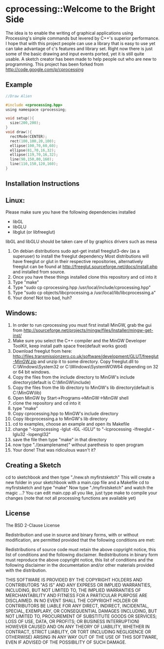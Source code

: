 cprocessing::Welcome to the Bright Side
=======================================

The idea is to enable the writing of graphical applications using Processing's simple commands but levered by C++'s superior performance.
I hope that with this project people can use a library that is easy to use yet can take advantage of c's features and library set.
Right now there is just some of the basic drawing and input events ported, yet it is still quite usable.
A sketch creator has been made to help people out who are new to programming.
This project has been forked from http://code.google.com/p/cprocessing



Example
-------

~~~~.c
//Draw Alien

#include <cprocessing.hpp>
using namespace cprocessing;

void setup(){
  size(200,200);
}
void draw(){
  rectMode(CENTER);
  rect(100,100,20,100);
  ellipse(100,70,60,60);
  ellipse(81,70,16,32); 
  ellipse(119,70,16,32); 
  line(90,150,80,160);
  line(110,150,120,160);
}
~~~~




Installation Instructions
-------------------------

## Linux:

Please make sure you have the following dependencies installed


* libGL
* libGLU
* libglut (or libfreeglut)


libGL and libGLU should be taken care of by graphics drivers such as mesa

1. On debian distributions sudo apt-get install freeglut3-dev  (as a superuser) to install the freeglut dependency
 Most distributions will have freeglut or glut in their respective repositories,
 alternatively freeglut can be found at http://freeglut.sourceforge.net/docs/install.php and installed from source.
2. Once you have these things installed clone this repository and cd into it
3. Type "make"
4. Type "sudo cp cprocessing.hpp /usr/local/include/cprocessing.hpp"
5. Type "sudo cp objects/libcprocessing.a /usr/local/lib/libcprocessing.a"
6. Your done! Not too bad, huh?

## Windows:


1. In order to run cprocessing you must first install MinGW, grab the gui from http://sourceforge.net/projects/mingw/files/Installer/mingw-get-inst/
2. Make sure you select the C++ compiler and the MinGW Developer ToolKit, keep install path space free(default works good)
3. Download freeglut from here: http://files.transmissionzero.co.uk/software/development/GLUT/freeglut-MinGW.zip and unzip it to some directory. Copy freeglut.dll to C:\Windows\System32 or C:\Windows\SystemWOW64 depending on 32 or 64 bit windows.
4. Copy the files from the include directory to MinGW's include directory(default is C:\MinGW\include)
5. Copy the files from the lib directory to MinGW's lib directory(default is C:\MinGW\lib)
6. Open MinGW by Start->Programs->MinGW->MinGW shell
7. clone the repository and cd into it
8. type "make"
9. Copy cprocessing.hpp to MinGW's include directory
10. Copy libcprocessing.a to MinGW's lib directory
11. cd to examples, choose an example and open its Makefile
12. change "-lcprocessing -lglut -lGL -lGLU" to "-lcprocessing -lfreeglut -lglu32 -lopengl32"
12. save the file then type "make" in that directory
13. now type "./(examplename)" without parethesis to open program
14. Your done! That was ridiculous wasn't it?



Creating a Sketch
-----------------

cd to sketchbook and then type "./new.sh myfirstsketch" 
This will create a new folder in your sketchbook with a main.cpp file and a Makefile
cd to myfirstsketch and type "make"
Now type "./myfirstsketch" and watch the magic ...?
You can edit main.cpp all you like, just type make to compile your changes
(note that not all processing functions are available yet)


License
-------

The BSD 2-Clause License

Redistribution and use in source and binary forms, with or without modification, are permitted provided that the following conditions are met:

Redistributions of source code must retain the above copyright notice, this list of conditions and the following disclaimer.
Redistributions in binary form must reproduce the above copyright notice, this list of conditions and the following disclaimer in the documentation and/or other materials provided with the distribution.

THIS SOFTWARE IS PROVIDED BY THE COPYRIGHT HOLDERS AND CONTRIBUTORS "AS IS" AND ANY EXPRESS OR IMPLIED WARRANTIES, INCLUDING, BUT NOT LIMITED TO, THE IMPLIED WARRANTIES OF MERCHANTABILITY AND FITNESS FOR A PARTICULAR PURPOSE ARE DISCLAIMED. IN NO EVENT SHALL THE COPYRIGHT HOLDER OR CONTRIBUTORS BE LIABLE FOR ANY DIRECT, INDIRECT, INCIDENTAL, SPECIAL, EXEMPLARY, OR CONSEQUENTIAL DAMAGES (INCLUDING, BUT NOT LIMITED TO, PROCUREMENT OF SUBSTITUTE GOODS OR SERVICES; LOSS OF USE, DATA, OR PROFITS; OR BUSINESS INTERRUPTION) HOWEVER CAUSED AND ON ANY THEORY OF LIABILITY, WHETHER IN CONTRACT, STRICT LIABILITY, OR TORT (INCLUDING NEGLIGENCE OR OTHERWISE) ARISING IN ANY WAY OUT OF THE USE OF THIS SOFTWARE, EVEN IF ADVISED OF THE POSSIBILITY OF SUCH DAMAGE.

